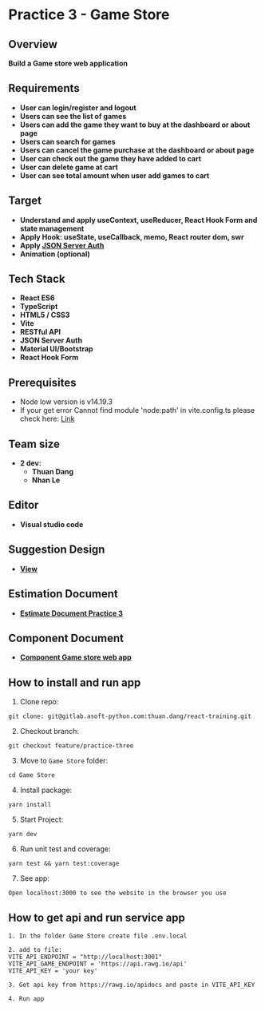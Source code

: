 # **Practice 3 - Game Store**

## **Overview**

**Build a Game store web application**

## **Requirements**

- **User can login/register and logout**
- **Users can see the list of games**
- **Users can add the game they want to buy at the dashboard or about page**
- **Users can search for games**
- **Users can cancel the game purchase at the dashboard or about page**
- **User can check out the game they have added to cart**
- **User can delete game at cart**
- **User can see total amount when user add games to cart**

## **Target**

- **Understand and apply useContext, useReducer, React Hook Form and state management**
- **Apply Hook: useState, useCallback, memo, React router dom, swr**
- **Apply [JSON Server Auth](https://github.com/jeremyben/json-server-auth)**
- **Animation (optional)**

## **Tech Stack**

- **React ES6**
- **TypeScript**
- **HTML5 / CSS3**
- **Vite**
- **RESTful API**
- **JSON Server Auth**
- **Material UI/Bootstrap**
- **React Hook Form**

## **Prerequisites**

- Node low version is v14.19.3
- If your get error Cannot find module 'node:path' in vite.config.ts please check here: [Link](https://github.com/vitejs/vite/issues/9113)

## **Team size**

- **2 dev:**
  - **Thuan Dang**
  - **Nhan Le**

## **Editor**

- **Visual studio code**

## **Suggestion Design**

- [**View**](https://nekusu.github.io/shopping-cart/#/games)

## **Estimation Document**

- [**Estimate Document Practice 3**](https://www.notion.so/Estimate-Document-Practice-3-69e92ba059564a32ab5f032cb0b17b9e)

## **Component Document**

- [**Component Game store web app**](https://www.notion.so/Component-Game-store-web-app-80a1c19bf04b48ddb1902c0416647b01)

## **How to install and run app**

1. Clone repo:

```
git clone: git@gitlab.asoft-python.com:thuan.dang/react-training.git
```

2. Checkout branch:

```
git checkout feature/practice-three
```

3. Move to `Game Store` folder:

```
cd Game Store
```

4. Install package:

```
yarn install
```

5. Start Project:

```
yarn dev
```

6. Run unit test and coverage:

```
yarn test && yarn test:coverage
```

7. See app:

```
Open localhost:3000 to see the website in the browser you use
```

## **How to get api and run service app**

```
1. In the folder Game Store create file .env.local

2. add to file:
VITE_API_ENDPOINT = "http://localhost:3001"
VITE_API_GAME_ENDPOINT = 'https://api.rawg.io/api'
VITE_API_KEY = 'your key'

3. Get api key from https://rawg.io/apidocs and paste in VITE_API_KEY

4. Run app
```

